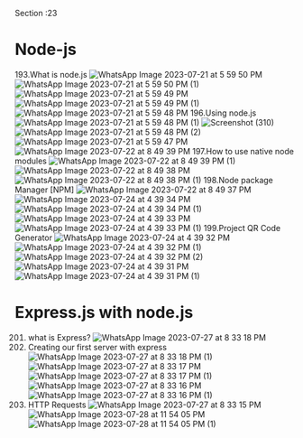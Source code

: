 
Section :23
# Node-js
193.What is node.js
![WhatsApp Image 2023-07-21 at 5 59 50 PM](https://github.com/krunalbhongade/Node-js/assets/126875304/e679c886-6e26-43b5-a6be-58245c54d84b)
![WhatsApp Image 2023-07-21 at 5 59 50 PM (1)](https://github.com/krunalbhongade/Node-js/assets/126875304/d8d06efd-5009-4e27-9543-079ed9fed414)
![WhatsApp Image 2023-07-21 at 5 59 49 PM](https://github.com/krunalbhongade/Node-js/assets/126875304/e24d2198-b41c-4a02-8f2d-b0e88e8de1fc)
![WhatsApp Image 2023-07-21 at 5 59 49 PM (1)](https://github.com/krunalbhongade/Node-js/assets/126875304/7486ae06-091d-4b89-9f1a-8e74029a4e25)
![WhatsApp Image 2023-07-21 at 5 59 48 PM](https://github.com/krunalbhongade/Node-js/assets/126875304/41599a4e-2d41-4ac1-8a51-9ee35a8a5f21)
196.Using node.js
![WhatsApp Image 2023-07-21 at 5 59 48 PM (1)](https://github.com/krunalbhongade/Node-js/assets/126875304/5900838b-48c2-4bd3-86af-b70d4930fd7e)
![Screenshot (310)](https://github.com/krunalbhongade/Node-js/assets/126875304/05e224d4-2be0-41a9-ab0c-95e032ba8ad2)
![WhatsApp Image 2023-07-21 at 5 59 48 PM (2)](https://github.com/krunalbhongade/Node-js/assets/126875304/2bfa8136-2388-4d26-ab41-def2150ba46d)
![WhatsApp Image 2023-07-21 at 5 59 47 PM](https://github.com/krunalbhongade/Node-js/assets/126875304/f5fe3f1c-d3f7-49e4-90c4-09e392b1b213)
![WhatsApp Image 2023-07-22 at 8 49 39 PM](https://github.com/krunalbhongade/Node-js/assets/126875304/706ff4b8-11f8-4ab0-8d78-02fafca57c17)
197.How to use native node modules
![WhatsApp Image 2023-07-22 at 8 49 39 PM (1)](https://github.com/krunalbhongade/Node-js/assets/126875304/f13abacf-412a-4d39-b0cc-a008c5a3893b)
![WhatsApp Image 2023-07-22 at 8 49 38 PM](https://github.com/krunalbhongade/Node-js/assets/126875304/bb1aacbf-7591-4826-81d3-8898aa220b4f)
![WhatsApp Image 2023-07-22 at 8 49 38 PM (1)](https://github.com/krunalbhongade/Node-js/assets/126875304/98b8f9cf-c717-4a7b-ba93-c5173bfcdcae)
198.Node package Manager [NPM]
![WhatsApp Image 2023-07-22 at 8 49 37 PM](https://github.com/krunalbhongade/Node-js/assets/126875304/d30c9bae-d92f-4413-a488-791371802f9b)
![WhatsApp Image 2023-07-24 at 4 39 34 PM](https://github.com/krunalbhongade/Node-js/assets/126875304/850f1258-4996-425c-b741-0f6a799f8b5d)
![WhatsApp Image 2023-07-24 at 4 39 34 PM (1)](https://github.com/krunalbhongade/Node-js/assets/126875304/c7525161-fff5-418d-943c-651ca0fbef26)
![WhatsApp Image 2023-07-24 at 4 39 33 PM](https://github.com/krunalbhongade/Node-js/assets/126875304/7ef4feca-6832-49c4-93fa-f02414c2eb2f)
![WhatsApp Image 2023-07-24 at 4 39 33 PM (1)](https://github.com/krunalbhongade/Node-js/assets/126875304/42fdf278-0463-42a5-8002-c6cd70758474)
199.Project QR Code Generator
![WhatsApp Image 2023-07-24 at 4 39 32 PM](https://github.com/krunalbhongade/Node-js/assets/126875304/d58691d1-d421-4943-af75-983725a49f38)
![WhatsApp Image 2023-07-24 at 4 39 32 PM (1)](https://github.com/krunalbhongade/Node-js/assets/126875304/e3c35c11-145e-4364-a9b0-1f154c9f4867)
![WhatsApp Image 2023-07-24 at 4 39 32 PM (2)](https://github.com/krunalbhongade/Node-js/assets/126875304/5be18cb0-ee03-4683-9afc-e83e555605f9)
![WhatsApp Image 2023-07-24 at 4 39 31 PM](https://github.com/krunalbhongade/Node-js/assets/126875304/15ccdf67-5b5b-49da-8b94-e599da0e6560)
![WhatsApp Image 2023-07-24 at 4 39 31 PM (1)](https://github.com/krunalbhongade/Node-js/assets/126875304/3fbb76b3-4a09-48c2-85c7-3c8fb8058ee3)
# Express.js with node.js
201. what is Express?
![WhatsApp Image 2023-07-27 at 8 33 18 PM](https://github.com/krunalbhongade/Node-js/assets/126875304/3873c209-f803-4af3-9f21-ac9b5598db36)
202. Creating our first server with express
![WhatsApp Image 2023-07-27 at 8 33 18 PM (1)](https://github.com/krunalbhongade/Node-js/assets/126875304/9f7dc102-ac65-471e-9dc0-0dd710d57df8)
![WhatsApp Image 2023-07-27 at 8 33 17 PM](https://github.com/krunalbhongade/Node-js/assets/126875304/ffd68e0a-ad72-4b13-9549-94138c9760c0)
![WhatsApp Image 2023-07-27 at 8 33 17 PM (1)](https://github.com/krunalbhongade/Node-js/assets/126875304/61358038-94c6-4209-bad5-614664aa3fef)
![WhatsApp Image 2023-07-27 at 8 33 16 PM](https://github.com/krunalbhongade/Node-js/assets/126875304/e3512573-8d45-41c8-b236-81ad0d7ba905)
![WhatsApp Image 2023-07-27 at 8 33 16 PM (1)](https://github.com/krunalbhongade/Node-js/assets/126875304/9cda875e-c414-4456-b8db-eb611f49654a)
203. HTTP Requests
![WhatsApp Image 2023-07-27 at 8 33 15 PM](https://github.com/krunalbhongade/Node-js/assets/126875304/0945eb2a-b74c-4821-96e5-fad074bd5ca6)
![WhatsApp Image 2023-07-28 at 11 54 05 PM](https://github.com/krunalbhongade/Node-js/assets/126875304/b2e54377-aacc-44ae-88cf-9d4fc74ad0c5)
![WhatsApp Image 2023-07-28 at 11 54 05 PM (1)](https://github.com/krunalbhongade/Node-js/assets/126875304/6a294c87-d91c-407a-ac9b-365ea41471d9)

